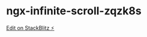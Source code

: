 # ngx-infinite-scroll-zqzk8s

[Edit on StackBlitz ⚡️](https://stackblitz.com/edit/ngx-infinite-scroll-zqzk8s)